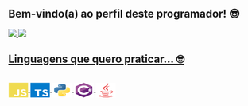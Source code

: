 ## Bem-vindo(a) ao perfil deste programador! 😎

 <div>
   <!--Status do Usuário-->
   <a href="https://github.com/sal0minh0">
   <img height="250em" src="https://github-readme-stats.vercel.app/api?username=sal0minh0&show_icons=true&theme=chartreuse-dark&include_all_commits=true&count_private=true"/>
  
   <img height="250em" src="https://github-readme-stats.vercel.app/api/top-langs/?username=sal0minh0&layout=donut&langs_count=6&theme=chartreuse-dark"/>
   
   <!-- Linguagens mais usadas -->
   
</div>

## Linguagens que quero praticar... 🤓

<div style="display: inline_block"><br>
 
   <!-- Imagens das Linguagens -->
   
  <img align="center" alt="Js" height="30" width="40" src="https://raw.githubusercontent.com/devicons/devicon/master/icons/javascript/javascript-plain.svg">

  <img align="center" alt="Ts" height="30" width="40" src="https://raw.githubusercontent.com/devicons/devicon/refs/heads/master/icons/typescript/typescript-original.svg">
 
  <img align="center" alt="Python" height="30" width="40" src="https://raw.githubusercontent.com/devicons/devicon/refs/heads/master/icons/python/python-original.svg">
 
  <img align="center" alt="C#" height="30" width="40" src="https://raw.githubusercontent.com/devicons/devicon/master/icons/csharp/csharp-original.svg">
  
  <img align="center" alt="Java" height="30" width="40" src="https://raw.githubusercontent.com/devicons/devicon/master/icons/java/java-plain.svg">
  
</div>
<br>
